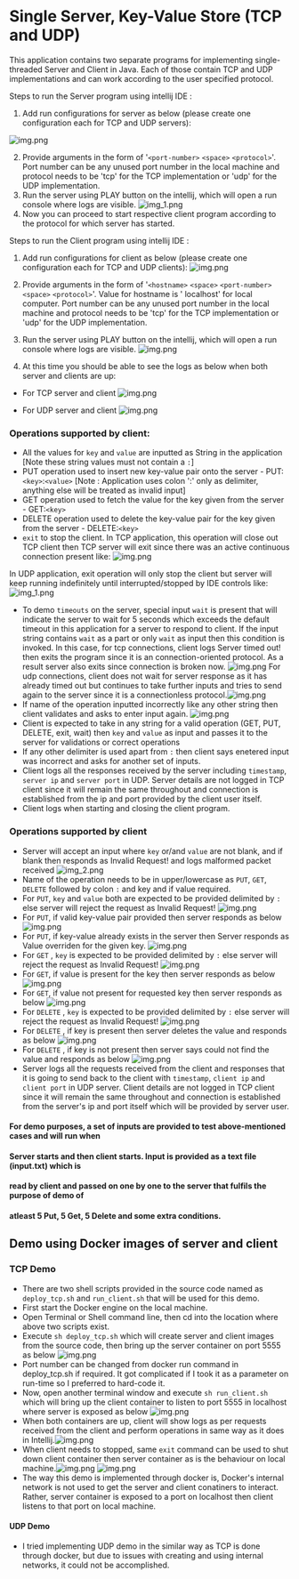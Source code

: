 # Single Server, Key-Value Store (TCP and UDP)

This application contains two separate programs for implementing single-threaded Server and Client
in Java. Each of those contain TCP and UDP implementations and can work according to the user
specified protocol.

Steps to run the Server program using intellij IDE :

1. Add run configurations for server as below (please create one configuration each for TCP and
   UDP servers):

![img.png](resources/run_config_server.png)

2. Provide arguments in the form of '`<port-number>` `<space>` `<protocol>`'. Port number can be any
   unused port
   number in the local machine and protocol needs to be 'tcp' for the TCP implementation or 'udp'
   for the UDP implementation.
3. Run the server using PLAY button on the intellij, which will open a run console where logs are
   visible.
   ![img_1.png](resources/run_console_server.png)
4. Now you can proceed to start respective client program according to the protocol for which server
   has started.

Steps to run the Client program using intellij IDE :

1. Add run configurations for client as below (please create one configuration each for TCP and
   UDP clients):
   ![img.png](resources/run_config_client.png)

2. Provide arguments in the form of '`<hostname>` `<space>` `<port-number>` `<space>` `<protocol>`'.
   Value for hostname is '
   localhost' for local computer. Port number can be any unused port number in the local machine and
   protocol needs to be 'tcp' for the TCP implementation or 'udp' for the UDP implementation.
3. Run the server using PLAY button on the intellij, which will open a run console where logs are
   visible.
   ![img.png](resources/run_console_client.png)
4. At this time you should be able to see the logs as below when both server and clients are up:

- For TCP server and client
  ![img.png](resources/tcp_server_client_started.png)

- For UDP server and client
  ![img.png](resources/udp_server_client_started.png)

### Operations supported by client:

- All the values for `key` and `value` are inputted as String in the
  application [Note these string values must not contain a `:`]
- PUT operation used to insert new key-value pair onto the server -
  PUT:`<key>`:`<value>` [Note : Application uses colon ':' only as delimiter, anything else will be treated as invalid input]
- GET operation used to fetch the value for the key given from the server - GET:`<key>`
- DELETE operation used to delete the key-value pair for the key given from the server -
  DELETE:`<key>`
- `exit` to stop the client. In TCP application, this operation will close out TCP client then TCP
  server will exit since there was an active continuous connection present like:
  ![img.png](resources/tcp_exit.png)

In UDP application, exit operation will only stop the client but server will keep running
indefinitely until interrupted/stopped by IDE controls like:![img_1.png](resources/udp_exit.png)

- To demo `timeouts` on the server, special input `wait` is present that will indicate the server to
  wait for 5 seconds which exceeds the default timeout in this application for a server to respond
  to client. If the input string contains `wait` as a part or only `wait` as input then this
  condition is invoked.
  In this case, for tcp connections, client logs Server timed out! then exits the program since it
  is an connection-oriented protocol. As a result server also exits since connection is broken now.
  ![img.png](resources/wait_tcp_client.png)
  For udp connections, client does not wait for server response as it has already timed out but
  continues to take further inputs and tries to send again to the server since it is a
  connectionless protocol.![img.png](resources/wait_udp_client.png)
- If name of the operation inputted incorrectly like any other string then client validates and asks
  to enter input again. ![img.png](resources/invalid_delimiter.png)
- Client is expected to take in any string for a valid operation (GET, PUT, DELETE, exit, wait)
  then `key` and `value` as input and passes it to the server for validations or correct operations
- If any other delimiter is used apart from `:` then client says enetered input was incorrect and
  asks for another set of inputs.
- Client logs all the responses received by the server including `timestamp`, `server ip`
  and `server port` in UDP. Server details are not logged in TCP client since it will remain the
  same throughout and connection is established from the ip and port provided by the client user
  itself.
- Client logs when starting and closing the client program.

### Operations supported by client

- Server will accept an input where `key` or/and `value` are not blank, and if blank then responds
  as Invalid Request! and logs malformed packet received
  ![img_2.png](resources/invalid_on_blank.png)
- Name of the operation needs to be in upper/lowercase as `PUT`, `GET`, `DELETE` followed by
  colon `:` and key and if value required.
- For `PUT`, `key` and `value` both are expected to be provided delimited by `:` else server will
  reject the request as Invalid Request!
  ![img.png](resources/invalid_put.png)
- For `PUT`, if valid key-value pair provided then server responds as
  below ![img.png](resources/put_success.png)
- For `PUT`, if key-value already exists in the server then Server responds as Value overriden for
  the given key.
  ![img.png](resources/override.png)
- For `GET` , `key` is expected to be provided delimited by `:` else server will reject the request
  as Invalid Request!
  ![img.png](resources/blank_invalid_get.png)
- For `GET`, if value is present for the key then server responds as
  below ![img.png](resources/get_success.png)
- For `GET`, if value not present for requested key then server responds as
  below ![img.png](resources/get_key_not_present.png)
- For `DELETE` , `key` is expected to be provided delimited by `:` else server will reject the
  request as Invalid Request!
  ![img.png](resources/blank_invalid_get.png)
- For `DELETE` , if key is present then server deletes the value and responds as
  below ![img.png](resources/delete_success.png)
- For `DELETE` , if key is not present then server says could not find the value and responds as
  below ![img.png](resources/delete_not_done.png)
- Server logs all the requests received from the client and responses that it is going to send back
  to the client with `timestamp`, `client ip` and `client port` in UDP server. Client details are
  not logged in TCP client since it will remain the same throughout and connection is established
  from the server's ip and port itself which will be provided by server user.

#### For demo purposes, a set of inputs are provided to test above-mentioned cases and will run when

#### Server starts and then client starts. Input is provided as a text file (input.txt) which is

#### read by client and passed on one by one to the server that fulfils the purpose of demo of

#### atleast 5 Put, 5 Get, 5 Delete and some extra conditions.

## Demo using Docker images of server and client

### TCP Demo

- There are two shell scripts provided in the source code named as `deploy_tcp.sh`
  and `run_client.sh` that will be used for this demo.
- First start the Docker engine on the local machine.
- Open Terminal or Shell command line, then cd into the location where above two scripts exist.
- Execute `sh deploy_tcp.sh` which will create server and client images from the source code, then
  bring up the server container on port 5555 as below
  ![img.png](resources/src/docker_server.png)
- Port number can be changed from docker run command in deploy_tcp.sh if required. It got
  complicated if I took it as a parameter on run-time so I preferred to hard-code it.
- Now, open another terminal window and execute `sh run_client.sh` which will bring up the client
  container to listen to port 5555 in localhost where server is exposed as below
  ![img.png](resources/docker_client_start.png)
- When both containers are up, client will show logs as per requests received from the client and
  perform operations in same way as it does in Intellij.![img.png](resources/server_client_on_docker.png)
- When client needs to stopped, same `exit` command can be used to shut down client container then
  server container as is the behaviour on local machine.![img.png](resources/client_docker_exit.png) ![img.png](resources/server_docker_exit.png)
- The way this demo is implemented through docker is, Docker's internal network is not used to get
  the server and client conatiners to interact. Rather, server container is exposed to a port on
  localhost then client listens to that port on local machine.

#### UDP Demo

- I tried implementing UDP demo in the similar way as TCP is done through docker, but due to issues
  with creating and using internal networks, it could not be accomplished.